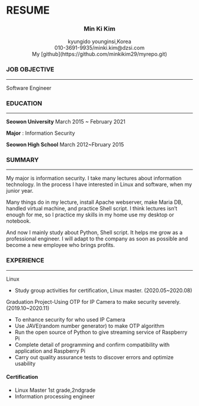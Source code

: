 # RESUME
### <center>Min Ki Kim</center>  


<center>kyungido younginsi,Korea</center>  


<center>010-3691-9935/minki.kim@dzsi.com</center>  


<center>My [github](https://github.com/minkikim29/myrepo.git)</center>


### JOB OBJECTIVE
--------------------------------------

Software Engineer
### EDUCATION
--------------------------------------

__Seowon University__  March 2015 ~ February 2021 


__Major__ : Information Security  

__Seowon High School__ March 2012~Fbruary 2015


### SUMMARY
---  
My major is information security. I take many lectures about information technology. In the 
process I have interested in Linux and software, when my junior year.  

Many things do in my lecture, install Apache webserver, make Maria DB, handled virtual machine,
and practice Shell script. I think lectures isn’t enough for me, so I practice my skills in my home use 
my desktop or notebook.  

And now I mainly study about Python, Shell script. It helps me grow as a professional engineer.
I will adapt to the company as soon as possible and become a new employee who brings profits.

### EXPERIENCE
---
Linux
+ Study group activities for certification, Linux master. (2020.05~2020.08)


 Graduation Project-Using OTP for IP Camera to make security severely. (2019.10~2020.11)
+ To enhance security for who used IP Camera
+ Use JAVE(random number generator) to make OTP algorithm
+ Run the open source of Python to give streaming service of Raspberry Pi
+ Complete detail of programming and confirm compatibility with application and Raspberry Pi
+ Carry out quality assurance tests to discover errors and optimize usability

#### Certification
+ Linux Master 1st grade,2ndgrade
+ Information processing engineer
